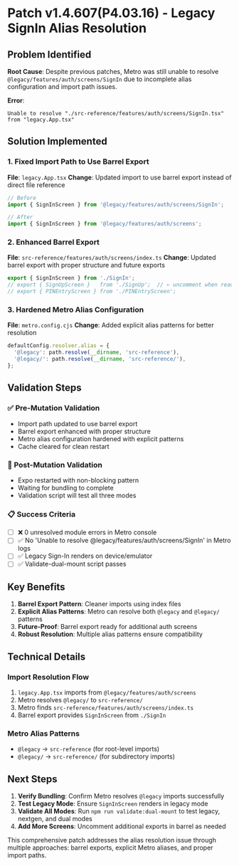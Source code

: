 # Patch v1.4.607(P4.03.16) - Legacy SignIn Alias Resolution

## Problem Identified

**Root Cause**: Despite previous patches, Metro was still unable to resolve `@legacy/features/auth/screens/SignIn` due to incomplete alias configuration and import path issues.

**Error**: 
```
Unable to resolve "./src-reference/features/auth/screens/SignIn.tsx" from "legacy.App.tsx"
```

## Solution Implemented

### **1. Fixed Import Path to Use Barrel Export**
**File**: `legacy.App.tsx`
**Change**: Updated import to use barrel export instead of direct file reference

```typescript
// Before
import { SignInScreen } from '@legacy/features/auth/screens/SignIn';

// After
import { SignInScreen } from '@legacy/features/auth/screens';
```

### **2. Enhanced Barrel Export**
**File**: `src-reference/features/auth/screens/index.ts`
**Change**: Updated barrel export with proper structure and future exports

```typescript
export { SignInScreen } from './SignIn';
// export { SignUpScreen }   from './SignUp';  // ← uncomment when ready
// export { PINEntryScreen } from './PINEntryScreen';
```

### **3. Hardened Metro Alias Configuration**
**File**: `metro.config.cjs`
**Change**: Added explicit alias patterns for better resolution

```javascript
defaultConfig.resolver.alias = {
  '@legacy': path.resolve(__dirname, 'src-reference'),
  '@legacy/': path.resolve(__dirname, 'src-reference/'),
};
```

## Validation Steps

### **✅ Pre-Mutation Validation**
- Import path updated to use barrel export
- Barrel export enhanced with proper structure
- Metro alias configuration hardened with explicit patterns
- Cache cleared for clean restart

### **🔄 Post-Mutation Validation**
- Expo restarted with non-blocking pattern
- Waiting for bundling to complete
- Validation script will test all three modes

### **📋 Success Criteria**
- [ ] ❌ 0 unresolved module errors in Metro console
- [ ] ✅ No 'Unable to resolve @legacy/features/auth/screens/SignIn' in Metro logs
- [ ] ✅ Legacy Sign-In renders on device/emulator
- [ ] ✅ Validate-dual-mount script passes

## Key Benefits

1. **Barrel Export Pattern**: Cleaner imports using index files
2. **Explicit Alias Patterns**: Metro can resolve both `@legacy` and `@legacy/` patterns
3. **Future-Proof**: Barrel export ready for additional auth screens
4. **Robust Resolution**: Multiple alias patterns ensure compatibility

## Technical Details

### **Import Resolution Flow**
1. `legacy.App.tsx` imports from `@legacy/features/auth/screens`
2. Metro resolves `@legacy/` to `src-reference/`
3. Metro finds `src-reference/features/auth/screens/index.ts`
4. Barrel export provides `SignInScreen` from `./SignIn`

### **Metro Alias Patterns**
- `@legacy` → `src-reference` (for root-level imports)
- `@legacy/` → `src-reference/` (for subdirectory imports)

## Next Steps

1. **Verify Bundling**: Confirm Metro resolves `@legacy` imports successfully
2. **Test Legacy Mode**: Ensure `SignInScreen` renders in legacy mode
3. **Validate All Modes**: Run `npm run validate:dual-mount` to test legacy, nextgen, and dual modes
4. **Add More Screens**: Uncomment additional exports in barrel as needed

This comprehensive patch addresses the alias resolution issue through multiple approaches: barrel exports, explicit Metro aliases, and proper import paths. 